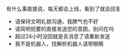 有什么事直接说，每天都会上线，看到了就会回复

- 请保持文明礼貌沟通，我脾气也不好
- 请简明扼要的直接发送您的意图，别问在吗
- 超过24小时没回就是丢消息了请重新发送
- 我不是机器人，找解析机器人请带眼睛
